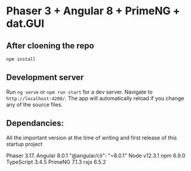 # Phaser 3 + Angular 8 + PrimeNG + dat.GUI 


## After cloening the repo

`npm install`

## Development server

Run `ng serve` or `npm run start` for a dev server. Navigate to `http://localhost:4200/`. The app will automatically reload if you change any of the source files.


## Dependancies:

All the important version at the time of writing and first release of this startup project

Phaser 3.17.
Angular 8.0.1
"@angular/cli": "~8.0.1"
Node v12.3.1
npm 6.9.0
TypeScript 3.4.5
PrimeNG 7.1.3
rxjs 6.5.2
